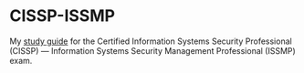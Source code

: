 # CISSP-ISSMP
My [study guide](./docs/index.md) for the Certified Information Systems Security Professional (CISSP) &mdash; Information Systems Security Management Professional (ISSMP) exam.  
